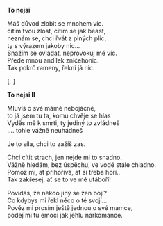 __To nejsi__ 

Máš důvod zlobit se mnohem víc.  
cítím tvou zlost, cítím se jak beast,  
neznám se, chci řvát z plných plic,  
ty s výrazem jakoby nic...  
Snažím se ovládat, neprovokuj mě víc.  
Přede mnou andílek zničehonic.  
Tak pokrč rameny, řekni já nic.  

[..] 
	

__To nejsi II__  

Mluvíš o své mámě nebojácně,  
to já jsem tu ta, komu chvěje se hlas  
Vyděs mě k smrti, ty jediný to zvládneš  
.... tohle vážně neuhádneš  

Je to síla, chci to zažíš zas.  

Chci cítit strach, jen nejde mi to snadno.  
Vážně hledám, bez úspěchu, ve vodě stále chladno.  
Pomoz mi, ať přihořívá, ať si třeba hoří..  
Tak zakřesej, ať se to ve mě utáboří!  

Povidáš, že někdo jiný se žen bojí?  
Co kdybys mi řekl něco o té svojí...  
Pověz mi prosím ještě jednou o své mamce,  
podej mi tu emoci jak jehlu narkomance. 
